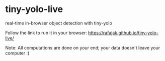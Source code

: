 # tiny-yolo-live
real-time in-browser object detection with tiny-yolo

Follow the link to run it in your browser:
https://rafajak.github.io/tiny-yolo-live/


Note: All computations are done on your end; your data doesn't leave your computer :)
